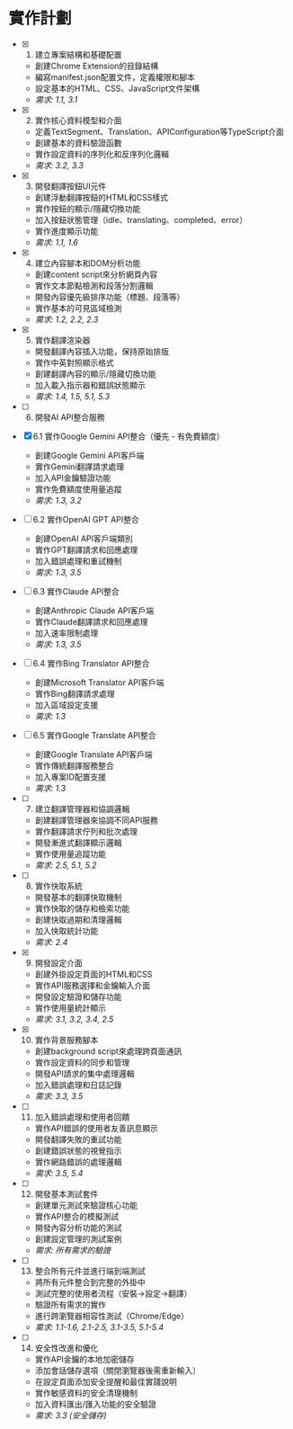 # 實作計劃

- [x] 1. 建立專案結構和基礎配置









  - 創建Chrome Extension的目錄結構
  - 編寫manifest.json配置文件，定義權限和腳本
  - 設定基本的HTML、CSS、JavaScript文件架構
  - _需求: 1.1, 3.1_

- [x] 2. 實作核心資料模型和介面





  - 定義TextSegment、Translation、APIConfiguration等TypeScript介面
  - 創建基本的資料驗證函數
  - 實作設定資料的序列化和反序列化邏輯
  - _需求: 3.2, 3.3_

- [x] 3. 開發翻譯按鈕UI元件




  - 創建浮動翻譯按鈕的HTML和CSS樣式
  - 實作按鈕的顯示/隱藏切換功能
  - 加入按鈕狀態管理（idle、translating、completed、error）
  - 實作進度顯示功能
  - _需求: 1.1, 1.6_

- [x] 4. 建立內容腳本和DOM分析功能



  - 創建content script來分析網頁內容
  - 實作文本節點檢測和段落分割邏輯
  - 開發內容優先級排序功能（標題、段落等）
  - 實作基本的可見區域檢測
  - _需求: 1.2, 2.2, 2.3_

- [x] 5. 實作翻譯渲染器




  - 開發翻譯內容插入功能，保持原始排版
  - 實作中英對照顯示格式
  - 創建翻譯內容的顯示/隱藏切換功能
  - 加入載入指示器和錯誤狀態顯示
  - _需求: 1.4, 1.5, 5.1, 5.3_

- [ ] 6. 開發AI API整合服務
- [x] 6.1 實作Google Gemini API整合（優先 - 有免費額度）



  - 創建Google Gemini API客戶端
  - 實作Gemini翻譯請求處理
  - 加入API金鑰驗證功能
  - 實作免費額度使用量追蹤
  - _需求: 1.3, 3.2_

- [ ] 6.2 實作OpenAI GPT API整合
  - 創建OpenAI API客戶端類別
  - 實作GPT翻譯請求和回應處理
  - 加入錯誤處理和重試機制
  - _需求: 1.3, 3.5_

- [ ] 6.3 實作Claude API整合
  - 創建Anthropic Claude API客戶端
  - 實作Claude翻譯請求和回應處理
  - 加入速率限制處理
  - _需求: 1.3, 3.5_

- [ ] 6.4 實作Bing Translator API整合
  - 創建Microsoft Translator API客戶端
  - 實作Bing翻譯請求處理
  - 加入區域設定支援
  - _需求: 1.3_

- [ ] 6.5 實作Google Translate API整合
  - 創建Google Translate API客戶端
  - 實作傳統翻譯服務整合
  - 加入專案ID配置支援
  - _需求: 1.3_

- [ ] 7. 建立翻譯管理器和協調邏輯
  - 創建翻譯管理器來協調不同API服務
  - 實作翻譯請求佇列和批次處理
  - 開發漸進式翻譯顯示邏輯
  - 實作使用量追蹤功能
  - _需求: 2.5, 5.1, 5.2_

- [ ] 8. 實作快取系統
  - 開發基本的翻譯快取機制
  - 實作快取的儲存和檢索功能
  - 創建快取過期和清理邏輯
  - 加入快取統計功能
  - _需求: 2.4_

- [x] 9. 開發設定介面



  - 創建外掛設定頁面的HTML和CSS
  - 實作API服務選擇和金鑰輸入介面
  - 開發設定驗證和儲存功能
  - 實作使用量統計顯示
  - _需求: 3.1, 3.2, 3.4, 2.5_

- [x] 10. 實作背景服務腳本



  - 創建background script來處理跨頁面通訊
  - 實作設定資料的同步和管理
  - 開發API請求的集中處理邏輯
  - 加入錯誤處理和日誌記錄
  - _需求: 3.3, 3.5_

- [ ] 11. 加入錯誤處理和使用者回饋
  - 實作API錯誤的使用者友善訊息顯示
  - 開發翻譯失敗的重試功能
  - 創建錯誤狀態的視覺指示
  - 實作網路錯誤的處理邏輯
  - _需求: 3.5, 5.4_

- [ ] 12. 開發基本測試套件
  - 創建單元測試來驗證核心功能
  - 實作API整合的模擬測試
  - 開發內容分析功能的測試
  - 創建設定管理的測試案例
  - _需求: 所有需求的驗證_

- [ ] 13. 整合所有元件並進行端到端測試
  - 將所有元件整合到完整的外掛中
  - 測試完整的使用者流程（安裝→設定→翻譯）
  - 驗證所有需求的實作
  - 進行跨瀏覽器相容性測試（Chrome/Edge）
  - _需求: 1.1-1.6, 2.1-2.5, 3.1-3.5, 5.1-5.4_

- [ ] 14. 安全性改進和優化
  - 實作API金鑰的本地加密儲存
  - 添加會話儲存選項（關閉瀏覽器後需重新輸入）
  - 在設定頁面添加安全提醒和最佳實踐說明
  - 實作敏感資料的安全清理機制
  - 加入資料匯出/匯入功能的安全驗證
  - _需求: 3.3 (安全儲存)_